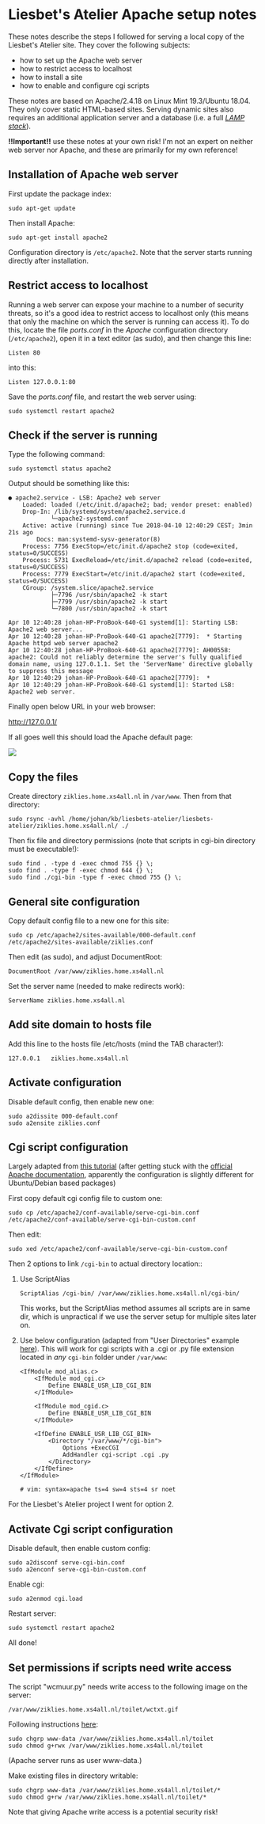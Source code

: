 # Liesbet's Atelier Apache setup notes

These notes describe the steps I followed for serving a local copy of the Liesbet's Atelier site. They cover the following subjects:

- how to set up the Apache web server
- how to restrict access to localhost
- how to install a site
- how to enable and configure cgi scripts

These notes are based on Apache/2.4.18 on Linux Mint 19.3/Ubuntu 18.04. They only cover static HTML-based sites. Serving dynamic sites also requires an additional application server and a database (i.e. a full [*LAMP stack*](https://en.wikipedia.org/wiki/LAMP_(software_bundle))).

**!!Important!!** use these notes at your own risk! I'm not an expert on neither web server nor Apache, and these are primarily for my own reference!

## Installation of Apache web server

First update the package index:

```
sudo apt-get update
```

Then install Apache:

```
sudo apt-get install apache2
```

Configuration directory is `/etc/apache2`. Note that the server starts running directly after installation.

## Restrict access to localhost

Running a web server can expose your machine to a number of security threats, so it's a good idea to restrict access to localhost only (this means that only the machine on which the server is running can access it). To do this, locate the file *ports.conf* in the *Apache* configuration directory (`/etc/apache2`), open it in a text editor (as sudo), and then change this line:

```
Listen 80
```

into this:

```
Listen 127.0.0.1:80
```

Save the *ports.conf* file, and restart the web server using:

```
sudo systemctl restart apache2
```

## Check if the server is running

Type the following command:

```
sudo systemctl status apache2
```

Output should be something like this:

```
● apache2.service - LSB: Apache2 web server
    Loaded: loaded (/etc/init.d/apache2; bad; vendor preset: enabled)
    Drop-In: /lib/systemd/system/apache2.service.d
            └─apache2-systemd.conf
    Active: active (running) since Tue 2018-04-10 12:40:29 CEST; 3min 21s ago
        Docs: man:systemd-sysv-generator(8)
    Process: 7756 ExecStop=/etc/init.d/apache2 stop (code=exited, status=0/SUCCESS)
    Process: 5731 ExecReload=/etc/init.d/apache2 reload (code=exited, status=0/SUCCESS)
    Process: 7779 ExecStart=/etc/init.d/apache2 start (code=exited, status=0/SUCCESS)
    CGroup: /system.slice/apache2.service
            ├─7796 /usr/sbin/apache2 -k start
            ├─7799 /usr/sbin/apache2 -k start
            └─7800 /usr/sbin/apache2 -k start

Apr 10 12:40:28 johan-HP-ProBook-640-G1 systemd[1]: Starting LSB: Apache2 web server...
Apr 10 12:40:28 johan-HP-ProBook-640-G1 apache2[7779]:  * Starting Apache httpd web server apache2
Apr 10 12:40:28 johan-HP-ProBook-640-G1 apache2[7779]: AH00558: apache2: Could not reliably determine the server's fully qualified domain name, using 127.0.1.1. Set the 'ServerName' directive globally to suppress this message
Apr 10 12:40:29 johan-HP-ProBook-640-G1 apache2[7779]:  *
Apr 10 12:40:29 johan-HP-ProBook-640-G1 systemd[1]: Started LSB: Apache2 web server.
```

Finally open below URL in your web browser:

<http://127.0.0.1/>

If all goes well this should load the Apache default page:

![](./images/apache-default.png)

## Copy the files

Create directory `ziklies.home.xs4all.nl` in `/var/www`. Then from that directory:

```
sudo rsync -avhl /home/johan/kb/liesbets-atelier/liesbets-atelier/ziklies.home.xs4all.nl/ ./
```

Then fix file and directory permissions (note that scripts in cgi-bin directory must be executable!):

```
sudo find . -type d -exec chmod 755 {} \;
sudo find . -type f -exec chmod 644 {} \;
sudo find ./cgi-bin -type f -exec chmod 755 {} \;
```

## General site configuration

Copy default config file to a new one for this site:

```
sudo cp /etc/apache2/sites-available/000-default.conf /etc/apache2/sites-available/ziklies.conf
```

Then edit (as sudo), and adjust DocumentRoot:

```
DocumentRoot /var/www/ziklies.home.xs4all.nl
```

Set the server name (needed to make redirects work):

```
ServerName ziklies.home.xs4all.nl
```

## Add site domain to hosts file

Add this line to the hosts file /etc/hosts (mind the TAB character!):

```
127.0.0.1	ziklies.home.xs4all.nl
```

## Activate configuration

Disable default config, then enable new one: 

```
sudo a2dissite 000-default.conf
sudo a2ensite ziklies.conf
```

## Cgi script configuration

Largely adapted from  [this tutorial](https://code-maven.com/set-up-cgi-with-apache) (after getting stuck with the [official Apache documentation](https://httpd.apache.org/docs/2.4/howto/cgi.html), apparently the configuration is slightly different for Ubuntu/Debian based packages)

First copy default cgi config file to custom one:

```
sudo cp /etc/apache2/conf-available/serve-cgi-bin.conf /etc/apache2/conf-available/serve-cgi-bin-custom.conf
```

Then edit:

```
sudo xed /etc/apache2/conf-available/serve-cgi-bin-custom.conf
```

Then 2 options to link `/cgi-bin` to actual directory location::

1. Use ScriptAlias

    ```
    ScriptAlias /cgi-bin/ /var/www/ziklies.home.xs4all.nl/cgi-bin/
    ```

    This works, but the ScriptAlias method assumes all scripts are in same dir, which is unpractical if we use the server setup for multiple sites later on.

2. Use below configuration (adapted from "User Directories" example [here](https://httpd.apache.org/docs/2.4/howto/cgi.html)). This will work for cgi scripts with a .cgi or .py file extension located in *any* `cgi-bin` folder under `/var/www`:

    ```
    <IfModule mod_alias.c>
        <IfModule mod_cgi.c>
            Define ENABLE_USR_LIB_CGI_BIN
        </IfModule>

        <IfModule mod_cgid.c>
            Define ENABLE_USR_LIB_CGI_BIN
        </IfModule>

        <IfDefine ENABLE_USR_LIB_CGI_BIN>
            <Directory "/var/www/*/cgi-bin">
                Options +ExecCGI
                AddHandler cgi-script .cgi .py
            </Directory>
        </IfDefine>
    </IfModule>

    # vim: syntax=apache ts=4 sw=4 sts=4 sr noet
    ```

For the Liesbet's Atelier project I went for option 2.

## Activate Cgi script configuration

Disable default, then enable custom config:

```
sudo a2disconf serve-cgi-bin.conf
sudo a2enconf serve-cgi-bin-custom.conf
```

Enable cgi:

```
sudo a2enmod cgi.load
```

Restart server:

```
sudo systemctl restart apache2
```

All done!

## Set permissions if scripts need write access

The script "wcmuur.py" needs write access to the following image on the server:

```
/var/www/ziklies.home.xs4all.nl/toilet/wctxt.gif
```

Following instructions [here](https://stackoverflow.com/a/33622448/1209004):

```
sudo chgrp www-data /var/www/ziklies.home.xs4all.nl/toilet
sudo chmod g+rwx /var/www/ziklies.home.xs4all.nl/toilet
```

(Apache server runs as user www-data.)

Make existing files in directory writable:

```
sudo chgrp www-data /var/www/ziklies.home.xs4all.nl/toilet/*
sudo chmod g+rw /var/www/ziklies.home.xs4all.nl/toilet/*
```

Note that giving Apache write access is a potential security risk!
